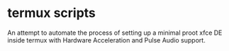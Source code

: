 # termux scripts
An attempt to automate the process of setting up a minimal proot xfce DE inside termux with Hardware Acceleration and Pulse Audio support.